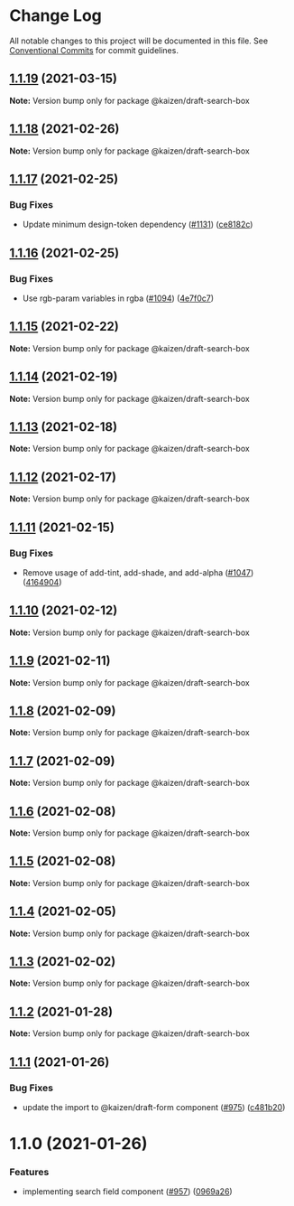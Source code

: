 # Change Log

All notable changes to this project will be documented in this file.
See [Conventional Commits](https://conventionalcommits.org) for commit guidelines.

## [1.1.19](https://github.com/cultureamp/kaizen-design-system/compare/@kaizen/draft-search-box@1.1.18...@kaizen/draft-search-box@1.1.19) (2021-03-15)

**Note:** Version bump only for package @kaizen/draft-search-box





## [1.1.18](https://github.com/cultureamp/kaizen-design-system/compare/@kaizen/draft-search-box@1.1.17...@kaizen/draft-search-box@1.1.18) (2021-02-26)

**Note:** Version bump only for package @kaizen/draft-search-box





## [1.1.17](https://github.com/cultureamp/kaizen-design-system/compare/@kaizen/draft-search-box@1.1.16...@kaizen/draft-search-box@1.1.17) (2021-02-25)


### Bug Fixes

* Update minimum design-token dependency ([#1131](https://github.com/cultureamp/kaizen-design-system/issues/1131)) ([ce8182c](https://github.com/cultureamp/kaizen-design-system/commit/ce8182c054c9e8bc96bfdba8457bcd169d449204))





## [1.1.16](https://github.com/cultureamp/kaizen-design-system/compare/@kaizen/draft-search-box@1.1.15...@kaizen/draft-search-box@1.1.16) (2021-02-25)


### Bug Fixes

* Use rgb-param variables in rgba ([#1094](https://github.com/cultureamp/kaizen-design-system/issues/1094)) ([4e7f0c7](https://github.com/cultureamp/kaizen-design-system/commit/4e7f0c7cbdadd5a0d606b58ed4b0f1344b8b9d99))





## [1.1.15](https://github.com/cultureamp/kaizen-design-system/compare/@kaizen/draft-search-box@1.1.14...@kaizen/draft-search-box@1.1.15) (2021-02-22)

**Note:** Version bump only for package @kaizen/draft-search-box





## [1.1.14](https://github.com/cultureamp/kaizen-design-system/compare/@kaizen/draft-search-box@1.1.13...@kaizen/draft-search-box@1.1.14) (2021-02-19)

**Note:** Version bump only for package @kaizen/draft-search-box





## [1.1.13](https://github.com/cultureamp/kaizen-design-system/compare/@kaizen/draft-search-box@1.1.12...@kaizen/draft-search-box@1.1.13) (2021-02-18)

**Note:** Version bump only for package @kaizen/draft-search-box





## [1.1.12](https://github.com/cultureamp/kaizen-design-system/compare/@kaizen/draft-search-box@1.1.11...@kaizen/draft-search-box@1.1.12) (2021-02-17)

**Note:** Version bump only for package @kaizen/draft-search-box





## [1.1.11](https://github.com/cultureamp/kaizen-design-system/compare/@kaizen/draft-search-box@1.1.10...@kaizen/draft-search-box@1.1.11) (2021-02-15)


### Bug Fixes

* Remove usage of add-tint, add-shade, and add-alpha ([#1047](https://github.com/cultureamp/kaizen-design-system/issues/1047)) ([4164904](https://github.com/cultureamp/kaizen-design-system/commit/4164904cd5bac74488ab47963e10b0f314b56228))





## [1.1.10](https://github.com/cultureamp/kaizen-design-system/compare/@kaizen/draft-search-box@1.1.9...@kaizen/draft-search-box@1.1.10) (2021-02-12)

**Note:** Version bump only for package @kaizen/draft-search-box





## [1.1.9](https://github.com/cultureamp/kaizen-design-system/compare/@kaizen/draft-search-box@1.1.8...@kaizen/draft-search-box@1.1.9) (2021-02-11)

**Note:** Version bump only for package @kaizen/draft-search-box





## [1.1.8](https://github.com/cultureamp/kaizen-design-system/compare/@kaizen/draft-search-box@1.1.7...@kaizen/draft-search-box@1.1.8) (2021-02-09)

**Note:** Version bump only for package @kaizen/draft-search-box





## [1.1.7](https://github.com/cultureamp/kaizen-design-system/compare/@kaizen/draft-search-box@1.1.6...@kaizen/draft-search-box@1.1.7) (2021-02-09)

**Note:** Version bump only for package @kaizen/draft-search-box





## [1.1.6](https://github.com/cultureamp/kaizen-design-system/compare/@kaizen/draft-search-box@1.1.5...@kaizen/draft-search-box@1.1.6) (2021-02-08)

**Note:** Version bump only for package @kaizen/draft-search-box





## [1.1.5](https://github.com/cultureamp/kaizen-design-system/compare/@kaizen/draft-search-box@1.1.4...@kaizen/draft-search-box@1.1.5) (2021-02-08)

**Note:** Version bump only for package @kaizen/draft-search-box





## [1.1.4](https://github.com/cultureamp/kaizen-design-system/compare/@kaizen/draft-search-box@1.1.3...@kaizen/draft-search-box@1.1.4) (2021-02-05)

**Note:** Version bump only for package @kaizen/draft-search-box





## [1.1.3](https://github.com/cultureamp/kaizen-design-system/compare/@kaizen/draft-search-box@1.1.2...@kaizen/draft-search-box@1.1.3) (2021-02-02)

**Note:** Version bump only for package @kaizen/draft-search-box





## [1.1.2](https://github.com/cultureamp/kaizen-design-system/compare/@kaizen/draft-search-box@1.1.1...@kaizen/draft-search-box@1.1.2) (2021-01-28)

**Note:** Version bump only for package @kaizen/draft-search-box





## [1.1.1](https://github.com/cultureamp/kaizen-design-system/compare/@kaizen/draft-search-box@1.1.0...@kaizen/draft-search-box@1.1.1) (2021-01-26)


### Bug Fixes

* update the import to @kaizen/draft-form component ([#975](https://github.com/cultureamp/kaizen-design-system/issues/975)) ([c481b20](https://github.com/cultureamp/kaizen-design-system/commit/c481b20afc318835677e9b371729f0ac4fada010))





# 1.1.0 (2021-01-26)


### Features

* implementing search field component ([#957](https://github.com/cultureamp/kaizen-design-system/issues/957)) ([0969a26](https://github.com/cultureamp/kaizen-design-system/commit/0969a261f0a429262ff94e08cd7ecdc6bf160633))
